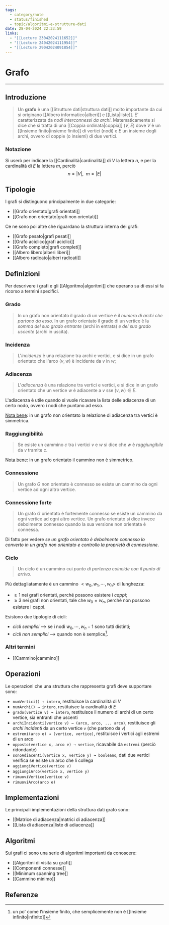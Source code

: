 ```yaml
---
tags:
  - category/note
  - status/finished
  - topic/algoritmi-e-strutture-dati
date: 28-04-2024 22:33:59
links:
  - "[[Lecture 23042024111652]]"
  - "[[Lecture 24042024111954]]"
  - "[[Lecture 29042024091854]]"
---
```

# Grafo
---
## Introduzione
> Un **grafo** è una [[Strutture dati|struttura dati]] molto importante da cui si originano [[Albero informatico|alberi]] e [[Lista|liste]]. E' caratterizzata da _nodi interconnessi da archi_. Matematicamente si dice che si tratta di una [[Coppia ordinata|coppia]] $(V, E)$ dove $V$ è un [[Insieme finito|insieme finito]] di vertici (nodi) e $E$ un insieme degli archi, ovvero di coppie (o insiemi) di due vertici.

### Notazione
Si userò per indicare la [[Cardinalità|cardinalità]] di $V$ la lettera $n$, e per la cardinalità di $E$ la lettera $m$, perciò
$$n = |V|, \ \ m = |E|$$

## Tipologie
I grafi si distinguono principalmente in due categorie:
- [[Grafo orientato|grafi orientati]]
- [[Grafo non orientato|grafi non orientati]]

Ce ne sono poi altre che riguardano la struttura interna dei grafi:
- [[Grafo pesato|grafi pesati]]
- [[Grafo aciclico|grafi aciclici]]
- [[Grafo completo|grafi completi]]
- [[Albero libero|alberi liberi]]
- [[Albero radicato|alberi radicati]]

## Definizioni
Per descrivere i grafi e gli [[Algoritmo|algoritmi]] che operano su di essi si fa ricorso a termini specifici.

### Grado
> In un grafo non orientato il grado di un vertice è il _numero di archi che partono da esso_.
> In un grafo orientato il grado di un vertice è la _somma del suo grado entrante_ (archi in entrata) _e del suo grado uscente_ (archi in uscita).

### Incidenza
> L'_incidenza_ è una relazione tra archi e vertici, e si dice in un grafo orientato che l'arco $(v, w)$ è incidente da $v$ in $w$;

### Adiacenza
> L'_adiacenza_ è una relazione tra vertici e vertici, e si dice in un grafo orientato che un vertice $w$ è adiacente a $v$ sse $(v, w) \in E$.

L'adiacenza è utile quando si vuole ricavare la lista delle adiacenze di un certo nodo, ovvero i nodi che puntano ad esso.

<u>Nota bene</u>: in un grafo non orientato la relazione di adiacenza tra vertici è simmetrica.

### Raggiungibilità
> Se esiste un cammino $c$ tra i vertici $v$ e $w$ si dice che $w$ è _raggiungibile_ da $v$ tramite $c$.

<u>Nota bene</u>: in un grafo orientato il cammino non è simmetrico.

### Connessione
> Un grafo $G$ non orientato è connesso se esiste un cammino da ogni vertice ad ogni altro vertice.

### Connessione forte
> Un grafo $G$ orientato è fortemente connesso se esiste un cammino da ogni vertice ad ogni altro vertice. Un grafo orientato si dice invece debolmente connesso quando la sua versione non orientata è connessa.

Di fatto per vedere _se un grafo orientato è debolmente connesso lo converto in un grafo non orientato e controllo la proprietà di connessione_.

### Ciclo
> Un ciclo è un cammino cui _punto di partenza coincide con il punto di arrivo_.

Più dettagliatamente è un cammino $<w_{0}, w_{1}, \cdots, w_{n}>$ di lunghezza:
- $\geq 1$ nei grafi orientati, perché possono esistere i _cappi_;
- $\geq 3$ nei grafi non orientati, tale che $w_{0} = w_{n}$, perché non possono esistere i cappi.

Esistono due tipologie di cicli:
- _cicli semplici_ --> se i nodi $w_{0}, \cdots, w_n-1$ sono tutti distinti;
- _cicli non semplici_ --> quando non è semplice[^1].

### Altri termini
- [[Cammino|cammino]]

## Operazioni
Le operazioni che una struttura che rappresenta grafi deve supportare sono:
- `numVertici() → intero`, restituisce la cardinalità di $V$
- `numArchi() → intero`, restituisce la cardinalità di $E$
- `grado(vertice v) → intero`, restituisce il numero di archi di un certo vertice, sia entranti che uscenti
- `archiIncidenti(vertice v) → (arco, arco, ... arco)`, restituisce gli _archi incidenti_ da un certo vertice `v` (che partono da `v`)
- `estremi(arco e) → (vertice, vertice)`, restituisce i vertici agli estremi di un arco
- `opposto(vertice x, arco e) → vertice`, ricavabile da `estremi` (perciò ridondante)
- `sonoAdiacenti(vertice x, vertice y) → booleano`, dati due vertici verifica se esiste un arco che li collega
- `aggiungiVertice(vertice v)`
- `aggiungiArco(vertice x, vertice y)`
- `rimuoviVertice(vertice v)`
- `rimuoviArco(arco e)`

## Implementazioni
Le principali implementazioni della struttura dati grafo sono:
- [[Matrice di adiacenza|matrici di adiacenza]]
- [[Lista di adiacenza|liste di adiacenza]]

## Algoritmi
Sui grafi ci sono una serie di algoritmi importanti da conoscere:
- [[Algoritmi di visita su grafi]]
- [[Componenti connesse]]
- [[Minimum spanning tree]]
- [[Cammino minimo]]

## Referenze
[^1]: un po' come l'insieme finito, che semplicemente non è [[Insieme infinito|infinito]]